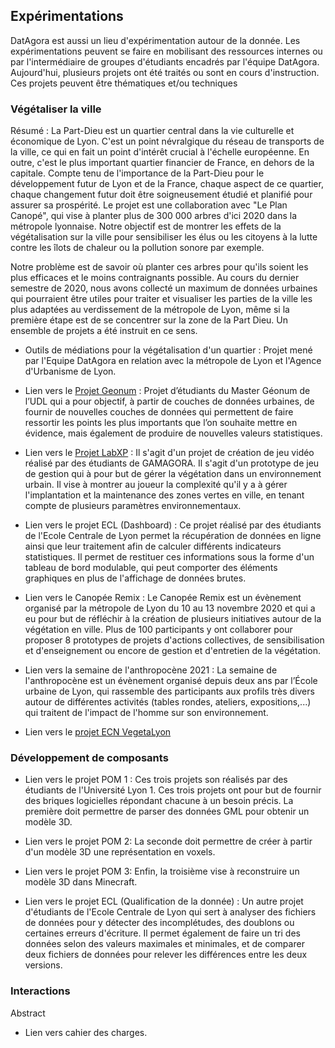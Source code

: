 ## Expérimentations
DatAgora est aussi un lieu d'expérimentation autour de la donnée. Les expérimentations peuvent se faire en mobilisant des ressources internes ou par l'intermédiaire de groupes d'étudiants encadrés par l'équipe DatAgora.
Aujourd'hui, plusieurs projets ont été traités ou sont en cours d'instruction. Ces projets peuvent être thématiques et/ou techniques 

### Végétaliser la ville
Résumé : La Part-Dieu est un quartier central dans la vie culturelle et économique de Lyon. C'est un point névralgique du réseau de transports de la ville, ce qui en fait un point d'intérêt crucial à l'échelle européenne. En outre, c'est le plus important quartier financier de France, en dehors de la capitale. Compte tenu de l'importance de la Part-Dieu pour le développement futur de Lyon et de la France, chaque aspect de ce quartier, chaque changement futur doit être soigneusement étudié et planifié pour assurer sa prospérité.
Le projet est une collaboration avec "Le Plan Canopé", qui vise à planter plus de 300 000 arbres d'ici 2020 dans la métropole lyonnaise. Notre objectif est de montrer les effets de la végétalisation sur la ville pour sensibiliser les élus ou les citoyens à la lutte contre les îlots de chaleur ou la pollution sonore par exemple.

Notre problème est de savoir où planter ces arbres pour qu'ils soient les plus efficaces et le moins contraignants possible. Au cours du dernier semestre de 2020, nous avons collecté un maximum de données urbaines qui pourraient être utiles pour traiter et visualiser les parties de la ville les plus adaptées au verdissement de la métropole de Lyon, même si la première étape est de se concentrer sur la zone de la Part Dieu.
Un ensemble de projets a été instruit en ce sens.

- Outils de médiations pour la végétalisation d'un quartier : Projet mené par l'Equipe DatAgora en relation avec la métropole de Lyon et l'Agence d'Urbanisme de Lyon. 
- Lien vers le [Projet Geonum](Projet_Geonum_20) : Projet d’étudiants du Master Géonum de l’UDL qui a pour objectif, à partir de couches de données urbaines, de fournir de nouvelles couches de données qui permettent de faire ressortir les points les plus importants que l’on souhaite mettre en évidence, mais également de produire de nouvelles valeurs statistiques.

- Lien vers le [Projet LabXP](Projet_LabXP_20) : Il s'agit d'un projet de création de jeu vidéo réalisé par des étudiants de GAMAGORA. Il s'agit d'un prototype de jeu de gestion qui à pour but de gérer la végétation dans un environnement urbain. Il vise à montrer au joueur la complexité qu'il y a à gérer l'implantation et la maintenance des zones vertes en ville, en tenant compte de plusieurs paramètres environnementaux.  

- Lien vers le projet ECL (Dashboard) : Ce projet réalisé par des étudiants de l'Ecole Centrale de Lyon permet la récupération de données en ligne ainsi que leur traitement afin de calculer différents indicateurs statistiques. Il permet de restituer ces informations sous la forme d'un tableau de bord modulable, qui peut comporter des éléments graphiques en plus de l'affichage de données brutes.

- Lien vers le Canopée Remix : Le Canopée Remix est un évènement organisé par la métropole de Lyon du 10 au 13 novembre 2020 et qui a eu pour but de réfléchir à la création de plusieurs initiatives autour de la végétation en ville. Plus de 100 participants y ont collaborer pour proposer 8 prototypes de projets d'actions collectives, de sensibilisation et d'enseignement ou encore de gestion et d'entretien de la végétation.  

- Lien vers la semaine de l'anthropocène 2021 : La semaine de l'anthropocène est un évènement organisé depuis deux ans par l’École urbaine de Lyon, qui rassemble des participants aux profils très divers autour de différentes activités (tables rondes, ateliers, expositions,...) qui traitent de l'impact de l'homme sur son environnement.

- Lien vers le [projet ECN VegetaLyon](VegetaLyon)

### Développement de composants
- Lien vers le projet POM 1 : Ces trois projets son réalisés par des étudiants de l'Université Lyon 1. Ces trois projets ont pour but de fournir des briques logicielles répondant chacune à un besoin précis. La première doit permettre de parser des données GML pour obtenir un modèle 3D.

- Lien vers le projet POM 2: La seconde doit  permettre de créer à partir d'un modèle 3D une représentation en voxels.

- Lien vers le projet POM 3: Enfin, la troisième vise à reconstruire un modèle 3D dans Minecraft.

- Lien vers le projet ECL (Qualification de la donnée) : Un autre projet d'étudiants de l'Ecole Centrale de Lyon qui sert à analyser des fichiers de données pour y détecter des incomplétudes, des doublons ou certaines erreurs d'écriture. Il permet également de faire un tri des données selon des valeurs maximales et minimales, et de comparer deux fichiers de données pour relever les différences entre les deux versions.


### Interactions 
Abstract
- Lien vers cahier des charges.

 